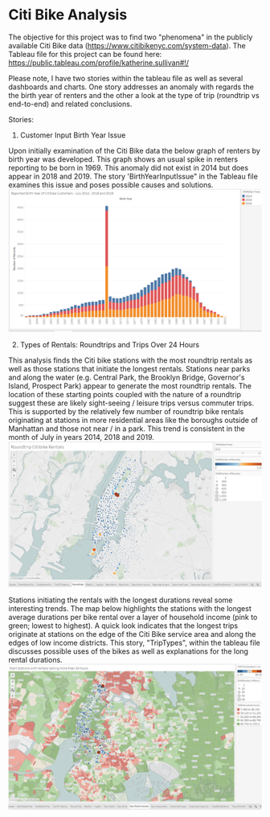 # Citi Bike Analysis

The objective for this project was to find two "phenomena" in the publicly available Citi Bike data (https://www.citibikenyc.com/system-data).  The Tableau file for this project can be found here: https://public.tableau.com/profile/katherine.sullivan#!/

Please note, I have two stories within the tableau file as well as several dashboards and charts.  One story addresses an anomaly with regards the the birth year of renters and the other a look at the type of trip (roundtrip vs end-to-end) and related conclusions.

Stories:
1) Customer Input Birth Year Issue

Upon initially examination of the Citi Bike data the below graph of renters by birth year was developed.  This graph shows an usual spike in renters reporting to be born in 1969.  This anomaly did not exist in 2014 but does appear in 2018 and 2019.  The story 'BirthYearInputIssue" in the Tableau file examines this issue and poses possible causes and solutions.
![alt text](https://github.com/koegs30/Citibike-Analysis/blob/master/Images/BirthYearGraph3yrs.png)

2) Types of Rentals: Roundtrips and Trips Over 24 Hours

This analysis finds the Citi bike stations with the most roundtrip rentals as well as those stations that initiate the longest rentals.  Stations near parks and along the water (e.g. Central Park, the Brooklyn Bridge, Governor's Island, Prospect Park) appear to generate the most roundtrip rentals.  The location of these starting points coupled with the nature of a roundtrip suggest these are likely sight-seeing / leisure trips versus commuter trips.  This is supported by the relatively few number of roundtrip bike rentals originating at stations in more residential areas like the boroughs outside of Manhattan and those not near / in a park.  This trend is consistent in the month of July in years 2014, 2018 and 2019.
![alt_text](https://github.com/koegs30/Citibike-Analysis/blob/master/Images/RoundTrips.png)

Stations initiating the rentals with the longest durations reveal some interesting trends.  The map below highlights the stations with the longest average durations per bike rental over a layer of household income (pink to green; lowest to highest).  A quick look indicates that the longest trips originate at stations on the edge of the Citi Bike service area and along the edges of low income districts.  This story, "TripTypes", within the tableau file discusses possible uses of the bikes as well as explanations for the long rental durations.
![alt_text](https://github.com/koegs30/Citibike-Analysis/blob/master/Images/DurationIncome.png)



